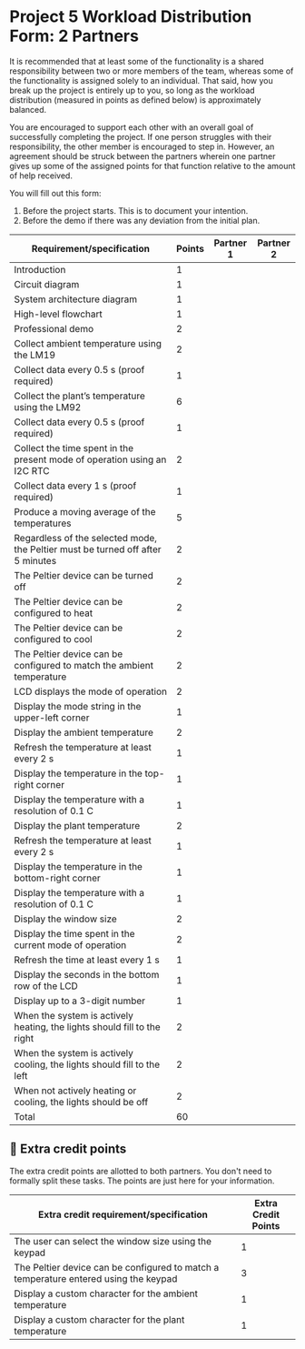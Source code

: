 # Project 5 Workload Distribution Form: 2 Partners

It is recommended that at least some of the functionality is a shared responsibility between two or more members of the team, whereas some of the functionality is assigned solely to an individual. That said, how you break up the project is entirely up to you, so long as the workload distribution (measured in points as defined below) is approximately balanced.

You are encouraged to support each other with an overall goal of successfully completing the project. If one person struggles with their responsibility, the other member is encouraged to step in. However, an agreement should be struck between the partners wherein one partner gives up some of the assigned points for that function relative to the amount of help received.  

You will fill out this form:
1. Before the project starts. This is to document your intention. 
2. Before the demo if there was any deviation from the initial plan.

| Requirement/specification                                                              | Points | Partner 1 | Partner 2  |
|----------------------------------------------------------------------------------------|--------|-----------|------------|
| Introduction                                                                           | 1      |           |            |
| Circuit diagram                                                                        | 1      |           |            |
| System architecture diagram                                                            | 1      |           |            |
| High-level flowchart                                                                   | 1      |           |            |
| Professional demo                                                                      | 2      |           |            |
| Collect ambient temperature using the LM19                                             | 2      |           |            |
| Collect data every 0.5 s (proof required)                                              | 1      |           |            |
| Collect the plant’s temperature using the LM92                                         | 6      |           |            |
| Collect data every 0.5 s (proof required)                                              | 1      |           |            |
| Collect the time spent in the present mode of operation using an I2C RTC               | 2      |           |            |
| Collect data every 1 s (proof required)                                                | 1      |           |            |
| Produce a moving average of the temperatures                                           | 5      |           |            |
| Regardless of the selected mode, the Peltier must be turned off after 5 minutes        | 2      |           |            |
| The Peltier device can be turned off                                                   | 2      |           |            |
| The Peltier device can be configured to heat                                           | 2      |           |            |
| The Peltier device can be configured to cool                                           | 2      |           |            |
| The Peltier device can be configured to match the ambient temperature                  | 2      |           |            |
| LCD displays the mode of operation                                                     | 2      |           |            |
| Display  the mode string in the upper-left corner                                      | 1      |           |            |
| Display the ambient temperature                                                        | 2      |           |            |
| Refresh the temperature at least every 2 s                                             | 1      |           |            |
| Display the temperature in the top-right corner                                        | 1      |           |            |
| Display the temperature with a resolution of 0.1 C                                     | 1      |           |            |
| Display the plant temperature                                                          | 2      |           |            |
| Refresh the temperature at least every 2 s                                             | 1      |           |            |
| Display the temperature in the bottom-right corner                                     | 1      |           |            |
| Display the temperature with a resolution of 0.1 C                                     | 1      |           |            |
| Display the window size                                                                | 2      |           |            |
| Display the time spent in the current mode of operation                                | 2      |           |            |
| Refresh the time at least every 1 s                                                    | 1      |           |            |
| Display the seconds in the bottom row of the LCD                                       | 1      |           |            |
| Display up to a 3-digit number                                                         | 1      |           |            |
| When the system is actively heating, the lights should fill to the right               | 2      |           |            |
| When the system is actively cooling, the lights should fill to the left                | 2      |           |            |
| When not actively heating or cooling, the lights should be off                         | 2      |           |            |
| Total                                                                                  | 60     |           |            |


## 🚀 Extra credit points
The extra credit points are allotted to both partners. You don't need to formally split these tasks. The points are just here for your information.

| Extra credit requirement/specification                                                                   | Extra Credit Points |
|----------------------------------------------------------------------------------------------------------|---------------------|
| The user can select the window size using the keypad                                                     | 1                   |
| The Peltier device can be configured to match a temperature entered using the keypad                     | 3                   |
| Display a custom character for the ambient temperature                                                   | 1                   |
| Display a custom character for the plant temperature                                                     | 1                   |